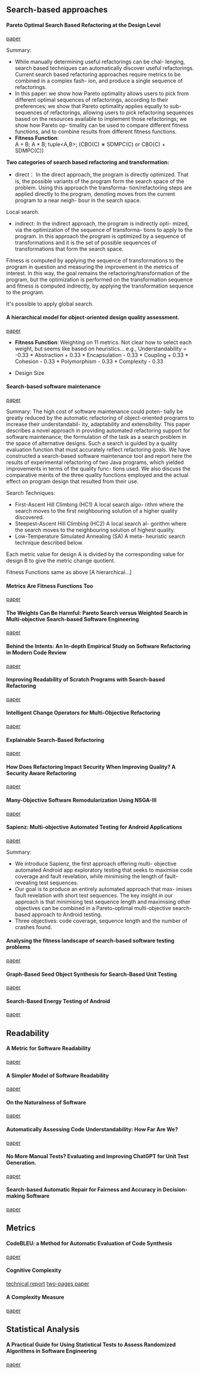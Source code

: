 ## Search-based approaches

#### Pareto Optimal Search Based Refactoring at the Design Level
[paper](https://dl.acm.org/doi/pdf/10.1145/1276958.1277176)

Summary:
- While manually determining useful refactorings can be chal- lenging, search based techniques can automatically discover useful refactorings. Current search based refactoring approaches require metrics to be combined in a complex fash- ion, and produce a single sequence of refactorings.
- In this paper:
we show how Pareto optimality allows users to pick from different optimal sequences of refactorings, according to their preferences; we show that Pareto optimality applies equally to sub-sequences of refactorings, allowing users to pick refactoring sequences based on the resources available to implement those refactorings; we show how Pareto op- timality can be used to compare different fitness functions, and to combine results from different fitness functions.
- **Fitness Function**:  
  A + B; A * B; tuple<A,B>;
  (CBO(C) ∗ SDMPC(C) or CBO(C) + SDMPC(C))

**Two categories of search based refactoring and transformation:**
- direct：
In the direct approach, the program is directly optimized. That is, the possible variants of the program form the search space of the problem. Using this approach the transforma- tion/refactoring steps are applied directly to the program, denoting moves from the current program to a near neigh- bour in the search space. 

Local search.

- indirect:
In the indirect approach, the program is indirectly opti- mized, via the optimization of the sequence of transforma- tions to apply to the program. In this approach the program is optimized by a sequence of transformations and it is the set of possible sequences of transformations that form the search space.

Fitness is computed by applying the sequence of transformations to the program in question and measuring the improvement in the metrics of interest. In this way, the goal remains the refactoring/transformation of the program, but the optimization is performed on the transformation sequence and fitness is computed indirectly, by applying the transformation sequence to the program.

It's possible to apply global search.

#### A hierarchical model for object-oriented design quality assessment.
[paper](https://ieeexplore.ieee.org/stamp/stamp.jsp?tp=&arnumber=979986)

- **Fitness Function**:
Weighting on 11 metrics. Not clear how to select each weight, but seems like based on heuristics...
e.g.,
Understandability = -0.33 * Abstraction + 0.33 * Encapsulation - 0.33 * Coupling + 0.33 * Cohesion - 0.33 * Polymorphism - 0.33 * Complexity - 0.33
* Design Size

#### Search-based software maintenance
[paper](https://ieeexplore.ieee.org/stamp/stamp.jsp?tp=&arnumber=1602376)

Summary:
The high cost of software maintenance could poten- tially be greatly reduced by the automatic refactoring of object-oriented programs to increase their understandabil- ity, adaptability and extensibility. This paper describes a novel approach in providing automated refactoring support for software maintenance; the formulation of the task as a search problem in the space of alternative designs. Such a search is guided by a quality evaluation function that must accurately reflect refactoring goals. We have constructed a search-based software maintenance tool and report here the results of experimental refactoring of two Java programs, which yielded improvements in terms of the quality func- tions used. We also discuss the comparative merits of the three quality functions employed and the actual effect on program design that resulted from their use.

Search Techniques:
- First-Ascent Hill Climbing (HC1) A local search algo- rithm where the search moves to the first neighbouring solution of a higher quality discovered.
- Steepest-Ascent Hill Climbing (HC2) A local search al- gorithm where the search moves to the neighbouring solution of highest quality.
- Low-Temperature Simulated Annealing (SA) A meta- heuristic search technique described below.

Each metric value for design A is divided by the corresponding value for design B to give the metric change quotient.

Fitness Functions same as above [A hierarchical...]

#### Metrics Are Fitness Functions Too
[paper](https://ieeexplore.ieee.org/stamp/stamp.jsp?tp=&arnumber=1357891)


#### The Weights Can Be Harmful: Pareto Search versus Weighted Search in Multi-objective Search-based Software Engineering
[paper](https://dl.acm.org/doi/pdf/10.1145/3514233)

#### Behind the Intents: An In-depth Empirical Study on Software Refactoring in Modern Code Review
[paper](https://dl.acm.org/doi/pdf/10.1145/3379597.3387475)

#### Improving Readability of Scratch Programs with Search-based Refactoring
[paper](https://ieeexplore.ieee.org/stamp/stamp.jsp?tp=&arnumber=9610643)

#### Intelligent Change Operators for Multi-Objective Refactoring
[paper](https://ieeexplore.ieee.org/stamp/stamp.jsp?tp=&arnumber=9678519)

#### Explainable Search-Based Refactoring
[paper](https://deepblue.lib.umich.edu/bitstream/handle/2027.42/170141/TSE_Explainability__Copy_%20%281%29.pdf?sequence=1)

#### How Does Refactoring Impact Security When Improving Quality? A Security Aware Refactoring
[paper](https://deepblue.lib.umich.edu/bitstream/handle/2027.42/155871/RefactoringSecurityQMOOD__ICSE____Copy_.pdf)

#### Many-Objective Software Remodularization Using NSGA-III
[paper](https://dl.acm.org/doi/pdf/10.1145/2729974)

#### Sapienz: Multi-objective Automated Testing for Android Applications

[paper](https://dl.acm.org/doi/pdf/10.1145/2931037.2931054)  

Summary:
- We introduce Sapienz, the first approach offering multi- objective automated Android app exploratory testing that seeks to maximise code coverage and fault revelation, while minimising the length of fault-revealing test sequences.
- Our goal is to produce an entirely automated approach that max- imises fault revelation with short test sequences. The key insight in our approach is that minimising test sequence length and maximising other objectives can be combined in a Pareto-optimal multi-objective search-based approach to Android testing. 
- Three objectives: code coverage, sequence length and the number of crashes found.

#### Analysing the fitness landscape of search-based software testing problems
[paper](https://link.springer.com/content/pdf/10.1007/s10515-016-0197-7.pdf)

#### Graph-Based Seed Object Synthesis for Search-Based Unit Testing
[paper](https://dl.acm.org/doi/pdf/10.1145/3468264.3468619)

#### Search-Based Energy Testing of Android
[paper](https://dl.acm.org/doi/pdf/10.1109/ICSE.2019.00115)

## Readability

#### A Metric for Software Readability
[paper](https://web.eecs.umich.edu/~weimerw/p/weimer-issta2008-readability.pdf)

#### A Simpler Model of Software Readability
[paper](https://dl.acm.org/doi/pdf/10.1145/1985441.1985454)

#### On the Naturalness of Software
[paper](https://dl.acm.org/doi/pdf/10.5555/2337223.2337322)

#### Automatically Assessing Code Understandability: How Far Are We?
[paper](https://www.cs.wm.edu/~denys/pubs/ASE'17-Readability.pdf)

#### No More Manual Tests? Evaluating and Improving ChatGPT for Unit Test Generation.
[paper](https://arxiv.org/pdf/2305.04207)

#### Search-based Automatic Repair for Fairness and Accuracy in Decision-making Software
[paper](https://discovery.ucl.ac.uk/id/eprint/10185565/1/s10664-023-10419-3.pdf)


## Metrics

#### CodeBLEU: a Method for Automatic Evaluation of Code Synthesis 
[paper](https://arxiv.org/pdf/2009.10297)

#### Cognitive Complexity
[technical report](https://www.google.com/url?sa=t&source=web&rct=j&opi=89978449&url=https://www.sonarsource.com/docs/CognitiveComplexity.pdf&ved=2ahUKEwjD3uLctIuHAxWRv4kEHb80DS0QFnoECDkQAQ&usg=AOvVaw0CP7Ad2hDUAXwwKJhH0McN)
[two-pages paper](https://dl.acm.org/doi/pdf/10.1145/3194164.3194186)

#### A Complexity Measure
[paper](https://ieeexplore.ieee.org/stamp/stamp.jsp?tp=&arnumber=1702388)




## Statistical Analysis

#### A Practical Guide for Using Statistical Tests to Assess Randomized Algorithms in Software Engineering
[paper](https://dl.acm.org/doi/pdf/10.1145/1985793.1985795)
